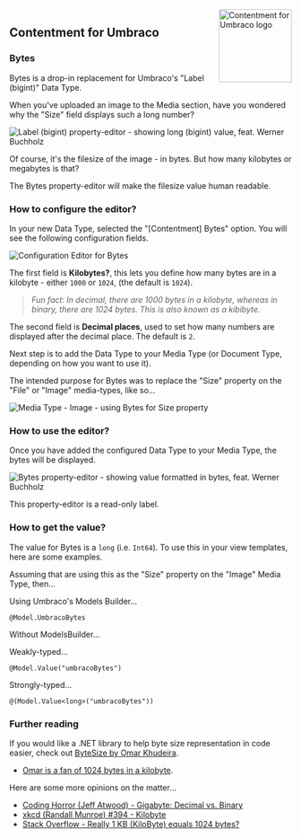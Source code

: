 <img src="../assets/img/logo.png" alt="Contentment for Umbraco logo" title="A state of Umbraco happiness." height="130" align="right">

## Contentment for Umbraco

### Bytes

Bytes is a drop-in replacement for Umbraco's "Label (bigint)" Data Type.

When you've uploaded an image to the Media section, have you wondered why the "Size" field displays such a long number?

![Label (bigint) property-editor - showing long (bigint) value, feat. Werner Buchholz](bytes--property-editor-00.png)

Of course, it's the filesize of the image - in bytes. But how many kilobytes or megabytes is that?

The Bytes property-editor will make the filesize value human readable.


### How to configure the editor?

In your new Data Type, selected the "[Contentment] Bytes" option. You will see the following configuration fields.

![Configuration Editor for Bytes](bytes--configuration-editor.png)

The first field is **Kilobytes?**, this lets you define how many bytes are in a kilobyte - either `1000` or `1024`, (the default is `1024`).

> _Fun fact: In decimal, there are 1000 bytes in a kilobyte, whereas in binary, there are 1024 bytes. This is also known as a kibibyte._

The second field is **Decimal places**, used to set how many numbers are displayed after the decimal place. The default is `2`.

Next step is to add the Data Type to your Media Type (or Document Type, depending on how you want to use it).

The intended purpose for Bytes was to replace the "Size" property on the "File" or "Image" media-types, like so...

![Media Type - Image - using Bytes for Size property](bytes--media-type-image.png)


### How to use the editor?

Once you have added the configured Data Type to your Media Type, the bytes will be displayed.

![Bytes property-editor - showing value formatted in bytes, feat. Werner Buchholz](bytes--property-editor-01.png)

This property-editor is a read-only label.


### How to get the value?

The value for Bytes is a `long` (i.e. `Int64`). To use this in your view templates, here are some examples.

Assuming that are using this as the "Size" property on the "Image" Media Type, then...

Using Umbraco's Models Builder...

```cshtml
@Model.UmbracoBytes
```

Without ModelsBuilder...

Weakly-typed...

```cshtml
@Model.Value("umbracoBytes")
```

Strongly-typed...

```cshtml
@(Model.Value<long>("umbracoBytes"))
```


### Further reading

If you would like a .NET library to help byte size representation in code easier, check out [ByteSize by Omar Khudeira](https://github.com/omar/ByteSize).
- [Omar is a fan of 1024 bytes in a kilobyte](https://omar.io/2017/01/16/when-technically-right-is-wrong-kilobytes.html).

Here are some more opinions on the matter...
- [Coding Horror (Jeff Atwood) - Gigabyte: Decimal vs. Binary](https://blog.codinghorror.com/gigabyte-decimal-vs-binary/)
- [xkcd (Randall Munroe) #394 - Kilobyte](https://xkcd.com/394/)
- [Stack Overflow - Really 1 KB (KiloByte) equals 1024 bytes?](https://stackoverflow.com/q/19819763/12787)
